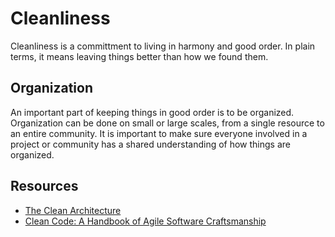 # Cleanliness

Cleanliness is a committment to living in harmony and good order. In plain terms, it means leaving things better than how we found them.

## Organization

An important part of keeping things in good order is to be organized. Organization can be done on small or large scales, from a single resource to an entire community. It is important to make sure everyone involved in a project or community has a shared understanding of how things are organized.

## Resources

* [The Clean Architecture](https://8thlight.com/blog/uncle-bob/2012/08/13/the-clean-architecture.html)
* [Clean Code: A Handbook of Agile Software Craftsmanship](https://www.goodreads.com/book/show/3735293-clean-code)



